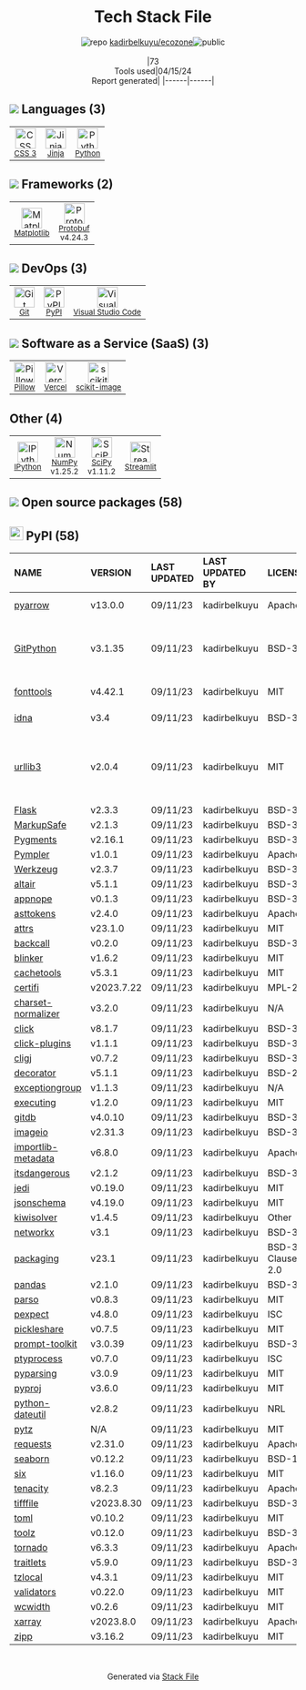 <!--
&lt;--- Readme.md Snippet without images Start ---&gt;
## Tech Stack
kadirbelkuyu/ecozone is built on the following main stack:

- [Jinja](https://palletsprojects.com/p/jinja/) – Templating Languages & Extensions
- [Python](https://www.python.org) – Languages
- [Matplotlib](http://matplotlib.org) – Charting Libraries
- [Protobuf](https://developers.google.com/protocol-buffers/) – Serialization Frameworks
- [Visual Studio Code](https://code.visualstudio.com/) – Text Editor
- [Pillow](https://python-pillow.github.io/) – Image Processing and Management
- [Vercel](https://vercel.com/) – Static Web Hosting
- [scikit-image](http://scikit-image.org/) – Image Processing and Management
- [IPython](http://ipython.org/index.html) – Shells
- [NumPy](http://www.numpy.org/) – Data Science Tools
- [SciPy](http://www.scipy.org) – Data Science Tools
- [Streamlit](https://streamlit.io) – Machine Learning Tools

Full tech stack [here](/techstack.md)

&lt;--- Readme.md Snippet without images End ---&gt;

&lt;--- Readme.md Snippet with images Start ---&gt;
## Tech Stack
kadirbelkuyu/ecozone is built on the following main stack:

- <img width='25' height='25' src='https://img.stackshare.io/service/2303/New_Project__20_.png' alt='Jinja'/> [Jinja](https://palletsprojects.com/p/jinja/) – Templating Languages & Extensions
- <img width='25' height='25' src='https://img.stackshare.io/service/993/pUBY5pVj.png' alt='Python'/> [Python](https://www.python.org) – Languages
- <img width='25' height='25' src='https://img.stackshare.io/service/2993/2DZC4KaA_400x400.jpg' alt='Matplotlib'/> [Matplotlib](http://matplotlib.org) – Charting Libraries
- <img width='25' height='25' src='https://img.stackshare.io/service/4393/ma2jqJKH_400x400.png' alt='Protobuf'/> [Protobuf](https://developers.google.com/protocol-buffers/) – Serialization Frameworks
- <img width='25' height='25' src='https://img.stackshare.io/service/4202/Visual_Studio_Code_logo.png' alt='Visual Studio Code'/> [Visual Studio Code](https://code.visualstudio.com/) – Text Editor
- <img width='25' height='25' src='https://img.stackshare.io/service/2375/default_1f67b0ca7416a9f52beb655f90b5602d5ef74b75.jpg' alt='Pillow'/> [Pillow](https://python-pillow.github.io/) – Image Processing and Management
- <img width='25' height='25' src='https://img.stackshare.io/service/7618/bHjpwZem_400x400.png' alt='Vercel'/> [Vercel](https://vercel.com/) – Static Web Hosting
- <img width='25' height='25' src='https://img.stackshare.io/service/1294/897180.png' alt='scikit-image'/> [scikit-image](http://scikit-image.org/) – Image Processing and Management
- <img width='25' height='25' src='https://img.stackshare.io/service/4477/820a0bb9a44fe5a1d640993ab1e6fd84_400x400.png' alt='IPython'/> [IPython](http://ipython.org/index.html) – Shells
- <img width='25' height='25' src='https://img.stackshare.io/service/2179/default_332f874a2edb2686f578aa6389313efcea1eec41.png' alt='NumPy'/> [NumPy](http://www.numpy.org/) – Data Science Tools
- <img width='25' height='25' src='https://img.stackshare.io/service/3303/scipyshiny_small.png' alt='SciPy'/> [SciPy](http://www.scipy.org) – Data Science Tools
- <img width='25' height='25' src='https://img.stackshare.io/service/11393/default_67e251b5860795095fe91618cf3ef8d09257469a.png' alt='Streamlit'/> [Streamlit](https://streamlit.io) – Machine Learning Tools

Full tech stack [here](/techstack.md)

&lt;--- Readme.md Snippet with images End ---&gt;
-->
<div align="center">

# Tech Stack File
![](https://img.stackshare.io/repo.svg "repo") [kadirbelkuyu/ecozone](https://github.com/kadirbelkuyu/ecozone)![](https://img.stackshare.io/public_badge.svg "public")
<br/><br/>
|73<br/>Tools used|04/15/24 <br/>Report generated|
|------|------|
</div>

## <img src='https://img.stackshare.io/languages.svg'/> Languages (3)
<table><tr>
  <td align='center'>
  <img width='36' height='36' src='https://img.stackshare.io/service/6727/css.png' alt='CSS 3'>
  <br>
  <sub><a href="https://developer.mozilla.org/en-US/docs/Web/CSS/CSS3">CSS 3</a></sub>
  <br>
  <sub></sub>
</td>

<td align='center'>
  <img width='36' height='36' src='https://img.stackshare.io/service/2303/New_Project__20_.png' alt='Jinja'>
  <br>
  <sub><a href="https://palletsprojects.com/p/jinja/">Jinja</a></sub>
  <br>
  <sub></sub>
</td>

<td align='center'>
  <img width='36' height='36' src='https://img.stackshare.io/service/993/pUBY5pVj.png' alt='Python'>
  <br>
  <sub><a href="https://www.python.org">Python</a></sub>
  <br>
  <sub></sub>
</td>

</tr>
</table>

## <img src='https://img.stackshare.io/frameworks.svg'/> Frameworks (2)
<table><tr>
  <td align='center'>
  <img width='36' height='36' src='https://img.stackshare.io/service/2993/2DZC4KaA_400x400.jpg' alt='Matplotlib'>
  <br>
  <sub><a href="http://matplotlib.org">Matplotlib</a></sub>
  <br>
  <sub></sub>
</td>

<td align='center'>
  <img width='36' height='36' src='https://img.stackshare.io/service/4393/ma2jqJKH_400x400.png' alt='Protobuf'>
  <br>
  <sub><a href="https://developers.google.com/protocol-buffers/">Protobuf</a></sub>
  <br>
  <sub>v4.24.3</sub>
</td>

</tr>
</table>

## <img src='https://img.stackshare.io/devops.svg'/> DevOps (3)
<table><tr>
  <td align='center'>
  <img width='36' height='36' src='https://img.stackshare.io/service/1046/git.png' alt='Git'>
  <br>
  <sub><a href="http://git-scm.com/">Git</a></sub>
  <br>
  <sub></sub>
</td>

<td align='center'>
  <img width='36' height='36' src='https://img.stackshare.io/service/12572/-RIWgodF_400x400.jpg' alt='PyPI'>
  <br>
  <sub><a href="https://pypi.org/">PyPI</a></sub>
  <br>
  <sub></sub>
</td>

<td align='center'>
  <img width='36' height='36' src='https://img.stackshare.io/service/4202/Visual_Studio_Code_logo.png' alt='Visual Studio Code'>
  <br>
  <sub><a href="https://code.visualstudio.com/">Visual Studio Code</a></sub>
  <br>
  <sub></sub>
</td>

</tr>
</table>

## <img src='https://img.stackshare.io/saas.svg'/> Software as a Service (SaaS) (3)
<table><tr>
  <td align='center'>
  <img width='36' height='36' src='https://img.stackshare.io/service/2375/default_1f67b0ca7416a9f52beb655f90b5602d5ef74b75.jpg' alt='Pillow'>
  <br>
  <sub><a href="https://python-pillow.github.io/">Pillow</a></sub>
  <br>
  <sub></sub>
</td>

<td align='center'>
  <img width='36' height='36' src='https://img.stackshare.io/service/7618/bHjpwZem_400x400.png' alt='Vercel'>
  <br>
  <sub><a href="https://vercel.com/">Vercel</a></sub>
  <br>
  <sub></sub>
</td>

<td align='center'>
  <img width='36' height='36' src='https://img.stackshare.io/service/1294/897180.png' alt='scikit-image'>
  <br>
  <sub><a href="http://scikit-image.org/">scikit-image</a></sub>
  <br>
  <sub></sub>
</td>

</tr>
</table>

## Other (4)
<table><tr>
  <td align='center'>
  <img width='36' height='36' src='https://img.stackshare.io/service/4477/820a0bb9a44fe5a1d640993ab1e6fd84_400x400.png' alt='IPython'>
  <br>
  <sub><a href="http://ipython.org/index.html">IPython</a></sub>
  <br>
  <sub></sub>
</td>

<td align='center'>
  <img width='36' height='36' src='https://img.stackshare.io/service/2179/default_332f874a2edb2686f578aa6389313efcea1eec41.png' alt='NumPy'>
  <br>
  <sub><a href="http://www.numpy.org/">NumPy</a></sub>
  <br>
  <sub>v1.25.2</sub>
</td>

<td align='center'>
  <img width='36' height='36' src='https://img.stackshare.io/service/3303/scipyshiny_small.png' alt='SciPy'>
  <br>
  <sub><a href="http://www.scipy.org">SciPy</a></sub>
  <br>
  <sub>v1.11.2</sub>
</td>

<td align='center'>
  <img width='36' height='36' src='https://img.stackshare.io/service/11393/default_67e251b5860795095fe91618cf3ef8d09257469a.png' alt='Streamlit'>
  <br>
  <sub><a href="https://streamlit.io">Streamlit</a></sub>
  <br>
  <sub></sub>
</td>

</tr>
</table>


## <img src='https://img.stackshare.io/group.svg' /> Open source packages (58)</h2>

## <img width='24' height='24' src='https://img.stackshare.io/service/12572/-RIWgodF_400x400.jpg'/> PyPI (58)

|NAME|VERSION|LAST UPDATED|LAST UPDATED BY|LICENSE|VULNERABILITIES|
|:------|:------|:------|:------|:------|:------|
|[pyarrow](https://pypi.org/project/pyarrow)|v13.0.0|09/11/23|kadirbelkuyu |Apache-2.0|[CVE-2023-47248](https://github.com/advisories/GHSA-5wvp-7f3h-6wmm) (Critical)|
|[GitPython](https://pypi.org/project/GitPython)|v3.1.35|09/11/23|kadirbelkuyu |BSD-3-Clause|[CVE-2024-22190](https://github.com/advisories/GHSA-2mqj-m65w-jghx) (High)<br/>[CVE-2023-41040](https://github.com/advisories/GHSA-cwvm-v4w8-q58c) (Moderate)|
|[fonttools](https://pypi.org/project/fonttools)|v4.42.1|09/11/23|kadirbelkuyu |MIT|[CVE-2023-45139](https://github.com/advisories/GHSA-6673-4983-2vx5) (High)|
|[idna](https://pypi.org/project/idna)|v3.4|09/11/23|kadirbelkuyu |BSD-3-Clause|[CVE-2024-3651](https://github.com/advisories/GHSA-jjg7-2v4v-x38h) (Moderate)|
|[urllib3](https://pypi.org/project/urllib3)|v2.0.4|09/11/23|kadirbelkuyu |MIT|[CVE-2023-45803](https://github.com/advisories/GHSA-g4mx-q9vg-27p4) (Moderate)<br/>[CVE-2023-43804](https://github.com/advisories/GHSA-v845-jxx5-vc9f) (Moderate)|
|[Flask](https://pypi.org/project/Flask)|v2.3.3|09/11/23|kadirbelkuyu |BSD-3-Clause|N/A|
|[MarkupSafe](https://pypi.org/project/MarkupSafe)|v2.1.3|09/11/23|kadirbelkuyu |BSD-3-Clause|N/A|
|[Pygments](https://pypi.org/project/Pygments)|v2.16.1|09/11/23|kadirbelkuyu |BSD-3-Clause|N/A|
|[Pympler](https://pypi.org/project/Pympler)|v1.0.1|09/11/23|kadirbelkuyu |Apache-2.0|N/A|
|[Werkzeug](https://pypi.org/project/Werkzeug)|v2.3.7|09/11/23|kadirbelkuyu |BSD-3-Clause|N/A|
|[altair](https://pypi.org/project/altair)|v5.1.1|09/11/23|kadirbelkuyu |BSD-3-Clause|N/A|
|[appnope](https://pypi.org/project/appnope)|v0.1.3|09/11/23|kadirbelkuyu |BSD-3-Clause|N/A|
|[asttokens](https://pypi.org/project/asttokens)|v2.4.0|09/11/23|kadirbelkuyu |Apache-2.0|N/A|
|[attrs](https://pypi.org/project/attrs)|v23.1.0|09/11/23|kadirbelkuyu |MIT|N/A|
|[backcall](https://pypi.org/project/backcall)|v0.2.0|09/11/23|kadirbelkuyu |BSD-3-Clause|N/A|
|[blinker](https://pypi.org/project/blinker)|v1.6.2|09/11/23|kadirbelkuyu |MIT|N/A|
|[cachetools](https://pypi.org/project/cachetools)|v5.3.1|09/11/23|kadirbelkuyu |MIT|N/A|
|[certifi](https://pypi.org/project/certifi)|v2023.7.22|09/11/23|kadirbelkuyu |MPL-2.0|N/A|
|[charset-normalizer](https://pypi.org/project/charset-normalizer)|v3.2.0|09/11/23|kadirbelkuyu |N/A|N/A|
|[click](https://pypi.org/project/click)|v8.1.7|09/11/23|kadirbelkuyu |BSD-3-Clause|N/A|
|[click-plugins](https://pypi.org/project/click-plugins)|v1.1.1|09/11/23|kadirbelkuyu |BSD-3-Clause|N/A|
|[cligj](https://pypi.org/project/cligj)|v0.7.2|09/11/23|kadirbelkuyu |BSD-3-Clause|N/A|
|[decorator](https://pypi.org/project/decorator)|v5.1.1|09/11/23|kadirbelkuyu |BSD-2-Clause|N/A|
|[exceptiongroup](https://pypi.org/project/exceptiongroup)|v1.1.3|09/11/23|kadirbelkuyu |N/A|N/A|
|[executing](https://pypi.org/project/executing)|v1.2.0|09/11/23|kadirbelkuyu |MIT|N/A|
|[gitdb](https://pypi.org/project/gitdb)|v4.0.10|09/11/23|kadirbelkuyu |BSD-3-Clause|N/A|
|[imageio](https://pypi.org/project/imageio)|v2.31.3|09/11/23|kadirbelkuyu |BSD-3-Clause|N/A|
|[importlib-metadata](https://pypi.org/project/importlib-metadata)|v6.8.0|09/11/23|kadirbelkuyu |Apache-2.0|N/A|
|[itsdangerous](https://pypi.org/project/itsdangerous)|v2.1.2|09/11/23|kadirbelkuyu |BSD-3-Clause|N/A|
|[jedi](https://pypi.org/project/jedi)|v0.19.0|09/11/23|kadirbelkuyu |MIT|N/A|
|[jsonschema](https://pypi.org/project/jsonschema)|v4.19.0|09/11/23|kadirbelkuyu |MIT|N/A|
|[kiwisolver](https://pypi.org/project/kiwisolver)|v1.4.5|09/11/23|kadirbelkuyu |Other|N/A|
|[networkx](https://pypi.org/project/networkx)|v3.1|09/11/23|kadirbelkuyu |BSD-3-Clause|N/A|
|[packaging](https://pypi.org/project/packaging)|v23.1|09/11/23|kadirbelkuyu |BSD-3-Clause,Apache-2.0|N/A|
|[pandas](https://pypi.org/project/pandas)|v2.1.0|09/11/23|kadirbelkuyu |BSD-3-Clause|N/A|
|[parso](https://pypi.org/project/parso)|v0.8.3|09/11/23|kadirbelkuyu |MIT|N/A|
|[pexpect](https://pypi.org/project/pexpect)|v4.8.0|09/11/23|kadirbelkuyu |ISC|N/A|
|[pickleshare](https://pypi.org/project/pickleshare)|v0.7.5|09/11/23|kadirbelkuyu |MIT|N/A|
|[prompt-toolkit](https://pypi.org/project/prompt-toolkit)|v3.0.39|09/11/23|kadirbelkuyu |BSD-3-Clause|N/A|
|[ptyprocess](https://pypi.org/project/ptyprocess)|v0.7.0|09/11/23|kadirbelkuyu |ISC|N/A|
|[pyparsing](https://pypi.org/project/pyparsing)|v3.0.9|09/11/23|kadirbelkuyu |MIT|N/A|
|[pyproj](https://pypi.org/project/pyproj)|v3.6.0|09/11/23|kadirbelkuyu |MIT|N/A|
|[python-dateutil](https://pypi.org/project/python-dateutil)|v2.8.2|09/11/23|kadirbelkuyu |NRL|N/A|
|[pytz](https://pypi.org/project/pytz)|N/A|09/11/23|kadirbelkuyu |MIT|N/A|
|[requests](https://pypi.org/project/requests)|v2.31.0|09/11/23|kadirbelkuyu |Apache-2.0|N/A|
|[seaborn](https://pypi.org/project/seaborn)|v0.12.2|09/11/23|kadirbelkuyu |BSD-1-Clause|N/A|
|[six](https://pypi.org/project/six)|v1.16.0|09/11/23|kadirbelkuyu |MIT|N/A|
|[tenacity](https://pypi.org/project/tenacity)|v8.2.3|09/11/23|kadirbelkuyu |Apache-2.0|N/A|
|[tifffile](https://pypi.org/project/tifffile)|v2023.8.30|09/11/23|kadirbelkuyu |BSD-3-Clause|N/A|
|[toml](https://pypi.org/project/toml)|v0.10.2|09/11/23|kadirbelkuyu |MIT|N/A|
|[toolz](https://pypi.org/project/toolz)|v0.12.0|09/11/23|kadirbelkuyu |BSD-3-Clause|N/A|
|[tornado](https://pypi.org/project/tornado)|v6.3.3|09/11/23|kadirbelkuyu |Apache-2.0|N/A|
|[traitlets](https://pypi.org/project/traitlets)|v5.9.0|09/11/23|kadirbelkuyu |BSD-3-Clause|N/A|
|[tzlocal](https://pypi.org/project/tzlocal)|v4.3.1|09/11/23|kadirbelkuyu |MIT|N/A|
|[validators](https://pypi.org/project/validators)|v0.22.0|09/11/23|kadirbelkuyu |MIT|N/A|
|[wcwidth](https://pypi.org/project/wcwidth)|v0.2.6|09/11/23|kadirbelkuyu |MIT|N/A|
|[xarray](https://pypi.org/project/xarray)|v2023.8.0|09/11/23|kadirbelkuyu |Apache-2.0|N/A|
|[zipp](https://pypi.org/project/zipp)|v3.16.2|09/11/23|kadirbelkuyu |MIT|N/A|

<br/>
<div align='center'>

Generated via [Stack File](https://github.com/marketplace/stack-file)
